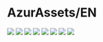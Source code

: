 # AzurAssets/EN
![](https://img.shields.io/badge/EN-7.1.490-blue?style=flat-square)
![](https://img.shields.io/badge/CV-473-blue?style=flat-square)
![](https://img.shields.io/badge/L2D-522-blue?style=flat-square)
![](https://img.shields.io/badge/PIC-15-blue?style=flat-square)
![](https://img.shields.io/badge/BGM-13-blue?style=flat-square)
![](https://img.shields.io/badge/CIPHER-24-blue?style=flat-square)
![](https://img.shields.io/badge/MANGA-28-blue?style=flat-square)
![](https://img.shields.io/badge/PAINTING-90-blue?style=flat-square)